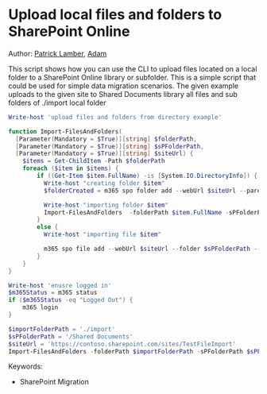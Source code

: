 # Upload local files and folders to SharePoint Online

Author: [Patrick Lamber](https://github.com/plamber), [Adam](https://github.com/Adam-it)

This script shows how you can use the CLI to upload files located on a local folder to a SharePoint Online library or subfolder. This is a simple script that could be used for simple data migration scenarios. The given example uploads to the given site to Shared Documents library all files and sub folders of ./import local folder

```powershell tab="PowerShell Core"
Write-host 'upload files and folders from directory example'

function Import-FilesAndFolders(
  [Parameter(Mandatory = $True)][string] $folderPath,
  [Parameter(Mandatory = $True)][string] $sPFolderPath,
  [Parameter(Mandatory = $True)][string] $siteUrl) {
    $items = Get-ChildItem -Path $folderPath
    foreach ($item in $items) {
        if ((Get-Item $item.FullName) -is [System.IO.DirectoryInfo]) {
          Write-host "creating folder $item"
          $folderCreated = m365 spo folder add --webUrl $siteUrl --parentFolderUrl $sPFolderPath --name $item.Name

          Write-host "importing folder $item"
          Import-FilesAndFolders  -folderPath $item.FullName -sPFolderPath "$sPFolderPath/$item" -siteUrl $siteUrl
        }
        else {
          Write-host "importing file $item"

          m365 spo file add --webUrl $siteUrl --folder $sPFolderPath --path $item.FullName
        }
    }
}

Write-host 'enusre logged in'
$m365Status = m365 status
if ($m365Status -eq "Logged Out") {
    m365 login
}

$importFolderPath = './import'
$sPFolderPath = '/Shared Documents'
$siteUrl = 'https://contoso.sharepoint.com/sites/TestFileImport'
Import-FilesAndFolders -folderPath $importFolderPath -sPFolderPath $sPFolderPath -siteUrl $siteUrl

```

Keywords:

- SharePoint Migration